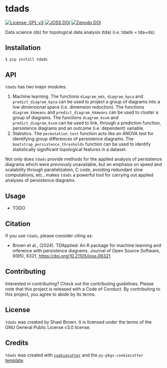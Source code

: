 # tdads

[![License: GPL v3](https://img.shields.io/badge/License-GPL%20v3-blue.svg)](https://www.gnu.org/licenses/gpl-3.0)
[![JOSS DOI](https://joss.theoj.org/papers/10.21105/joss.06321/status.svg)](https://doi.org/10.21105/joss.06321)
[![Zenodo DOI](https://zenodo.org/badge/DOI/10.5281/zenodo.10814141.svg)](https://doi.org/10.5281/zenodo.10814141)

Data science (ds) for topological data analysis (tda) (i.e. tdads = tda+ds).

## Installation

```bash
$ pip install tdads
```

## API

`tdads` has two major modules:

1.  Machine learning. The functions `diagram_mds`, `diagram_kpca` and
    `predict_diagram_kpca` can be used to project a group of diagrams
    into a low dimensional space (i.e. dimension reduction). The
    functions `diagram_kkmeans` and `predict_diagram_kkmeans` can be
    used to cluster a group of diagrams. The functions `diagram_ksvm`
    and `predict_diagram_ksvm` can be used to link, through a prediction
    function, persistence diagrams and an outcome (i.e. dependent)
    variable.
2.  Statistics. The `permutation_test` function acts like an ANOVA test
    for identifying group differences of persistence diagrams. The `bootstrap_persistence_thresholds` function can be used to identify 
    statistically significant topological features in a dataset.

Not only does `tdads` provide methods for the applied analysis of
persistence diagrams which were previously unavailable, but an emphasis
on speed and scalability through parallelization, C code, avoiding
redundant slow computations, etc., makes `tdads` a powerful tool
for carrying out applied analyses of persistence diagrams.

## Usage

- TODO

## Citation

If you use `tdads`, please consider citing as:

- Brown et al., (2024). TDApplied: An R package for machine learning and inference with persistence diagrams. Journal of Open Source Software, 9(95), 6321, https://doi.org/10.21105/joss.06321

## Contributing

Interested in contributing? Check out the contributing guidelines. Please note that this project is released with a Code of Conduct. By contributing to this project, you agree to abide by its terms.

## License

`tdads` was created by Shael Brown. It is licensed under the terms of the GNU General Public License v3.0 license.

## Credits

`tdads` was created with [`cookiecutter`](https://cookiecutter.readthedocs.io/en/latest/) and the `py-pkgs-cookiecutter` [template](https://github.com/py-pkgs/py-pkgs-cookiecutter).
